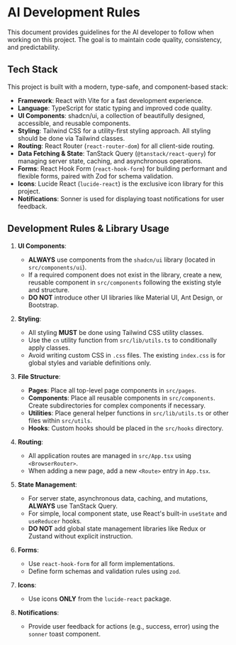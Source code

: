 # AI Development Rules

This document provides guidelines for the AI developer to follow when working on this project. The goal is to maintain code quality, consistency, and predictability.

## Tech Stack

This project is built with a modern, type-safe, and component-based stack:

-   **Framework**: React with Vite for a fast development experience.
-   **Language**: TypeScript for static typing and improved code quality.
-   **UI Components**: shadcn/ui, a collection of beautifully designed, accessible, and reusable components.
-   **Styling**: Tailwind CSS for a utility-first styling approach. All styling should be done via Tailwind classes.
-   **Routing**: React Router (`react-router-dom`) for all client-side routing.
-   **Data Fetching & State**: TanStack Query (`@tanstack/react-query`) for managing server state, caching, and asynchronous operations.
-   **Forms**: React Hook Form (`react-hook-form`) for building performant and flexible forms, paired with Zod for schema validation.
-   **Icons**: Lucide React (`lucide-react`) is the exclusive icon library for this project.
-   **Notifications**: Sonner is used for displaying toast notifications for user feedback.

## Development Rules & Library Usage

1.  **UI Components**:
    -   **ALWAYS** use components from the `shadcn/ui` library (located in `src/components/ui`).
    -   If a required component does not exist in the library, create a new, reusable component in `src/components` following the existing style and structure.
    -   **DO NOT** introduce other UI libraries like Material UI, Ant Design, or Bootstrap.

2.  **Styling**:
    -   All styling **MUST** be done using Tailwind CSS utility classes.
    -   Use the `cn` utility function from `src/lib/utils.ts` to conditionally apply classes.
    -   Avoid writing custom CSS in `.css` files. The existing `index.css` is for global styles and variable definitions only.

3.  **File Structure**:
    -   **Pages**: Place all top-level page components in `src/pages`.
    -   **Components**: Place all reusable components in `src/components`. Create subdirectories for complex components if necessary.
    -   **Utilities**: Place general helper functions in `src/lib/utils.ts` or other files within `src/utils`.
    -   **Hooks**: Custom hooks should be placed in the `src/hooks` directory.

4.  **Routing**:
    -   All application routes are managed in `src/App.tsx` using `<BrowserRouter>`.
    -   When adding a new page, add a new `<Route>` entry in `App.tsx`.

5.  **State Management**:
    -   For server state, asynchronous data, caching, and mutations, **ALWAYS** use TanStack Query.
    -   For simple, local component state, use React's built-in `useState` and `useReducer` hooks.
    -   **DO NOT** add global state management libraries like Redux or Zustand without explicit instruction.

6.  **Forms**:
    -   Use `react-hook-form` for all form implementations.
    -   Define form schemas and validation rules using `zod`.

7.  **Icons**:
    -   Use icons **ONLY** from the `lucide-react` package.

8.  **Notifications**:
    -   Provide user feedback for actions (e.g., success, error) using the `sonner` toast component.
